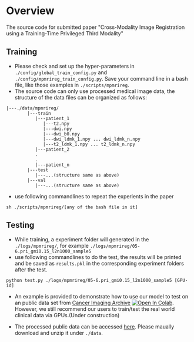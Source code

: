 # Overview
The source code for submitted paper "Cross-Modality Image Registration using a Training-Time Privileged Third Modality"


## Training
* Please check and set up the hyper-parameters in ``./config/global_train_config.py`` and ``./config/mpmrireg_train_config.py``. Save your command line in a bash file, like those examples in ``./scripts/mpmrireg``.
* The source code can only use processed medical image data, the structure of the data files can be organized as follows:
```
|---./data/mpmrireg/
        |---train
           |---patient_1
              |---t2.npy
              |---dwi.npy
              |---dwi_b0.npy
              |---dwi_ldmk_1.npy ... dwi_ldmk_n.npy
              |---t2_ldmk_1.npy ... t2_ldmk_n.npy
           |---patient_2
           .
           .
           |---patient_n
        |---test
           |---...(structure same as above)
        |---val
           |---...(structure same as above)
```
* use following commandlines to repeat the experients in the paper
```
sh ./scripts/mpmrireg/[any of the bash file in it]
```

## Testing
* While training, a experiment folder will generated in the ``./logs/mpmrireg/``, for example ``./logs/mpmrireg/05-6.pri_gmi0.15_l2n1000_sample5``
* use following commandlines to do the test, the results will be printed and be saved as ``results.pkl`` in the corresponding experiment folders after the test.
```
python test.py ./logs/mpmrireg/05-6.pri_gmi0.15_l2n1000_sample5 [GPU-id]
```
* An example is provided to demonstrate how to use our model to test on an public data set from [Cancer Imaging Archive](https://wiki.cancerimagingarchive.net/display/Public/QIN-PROSTATE-Repeatability) [![Open In Colab](https://colab.research.google.com/assets/colab-badge.svg)](https://colab.research.google.com/drive/13cGaVu8i0LSP-OHVz_eTp-Cfg8LxUJcy?usp=sharing). However, we still recommend our users to train/test the real world clinical data via GPUs.(Under construction)

* The processed public data can be accessed [here](https://drive.google.com/file/d/15l4IBfNUTdOwQL6rY2H6ekpwfaeNIfPj/view?usp=sharing). Please maually download and unzip it under ``./data``.